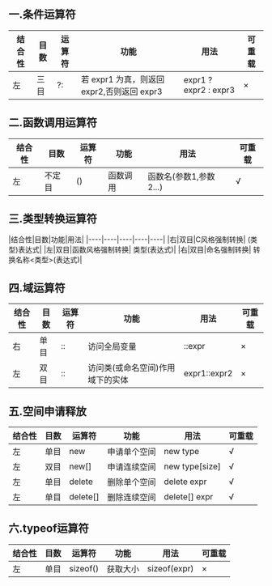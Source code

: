 ## 一.条件运算符

|结合性|目数|运算符|功能|用法|可重载|
|----|----|----|----|----|----|
|左|三目|?:|若 expr1 为真，则返回 expr2,否则返回 expr3|expr1 ? expr2 : expr3|×|

## 二.函数调用运算符

|结合性|目数|运算符|功能|用法|可重载|
|----|----|----|----|----|----|
|左|不定目|()|函数调用| 函数名(参数1,参数2...)|√|

## 三.类型转换运算符

|结合性|目数|功能|用法|
|----|----|----|----|----|
|右|双目|C风格强制转换| (类型)表达式|
|左|双目|函数风格强制转换| 类型(表达式)|
|右|双目|命名强制转换| 转换名称<类型>(表达式)|

## 四.域运算符
|结合性|目数|运算符|功能|用法|可重载|
|----|----|----|----|----|----|
|右|单目|::|访问全局变量| ::expr|×|
|左|双目|::|访问类(或命名空间)作用域下的实体| expr1::expr2|×|

## 五.空间申请释放
|结合性|目数|运算符|功能|用法|可重载|
|----|----|----|----|----|----|
|左|单目|new|申请单个空间| new type|√|
|左|双目|new[]|申请连续空间| new type[size]|√|
|左|单目|delete|删除单个空间| delete expr|√|
|左|单目|delete[]|删除连续空间| delete[] expr|√|

## 六.typeof运算符
|结合性|目数|运算符|功能|用法|可重载|
|----|----|----|----|----|----|
|左|单目|sizeof()|获取大小| sizeof(expr)|×|